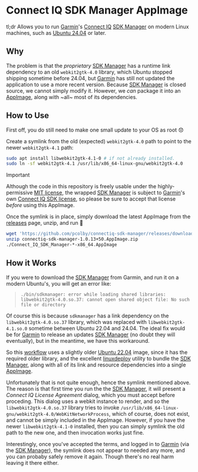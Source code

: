 # Connect IQ SDK Manager AppImage

tl;dr Allows you to run [Garmin][]'s [Connect IQ][] [SDK Manager][] on modern Linux machines, such as [Ubuntu 24.04][]
or later.

## Why

The problem is that the *proprietary* [SDK Manager][] has a runtime link dependency to an old `webkit2gtk-4.0` library,
which Ubuntu stopped shipping sometime before 24.04, but [Garmin][] has still not updated the application to use a more
recent version.  Because [SDK Manager][] is closed source, we cannot simply modify it. However, we *can* package it into
an [AppImage][], along with ~all~ most of its dependencies.

## How to Use

First off, you do still need to make one small update to your OS as root :disappointed:

Create a symlink from the old (expected) `webkit2gtk-4.0` path to point to the newer `webkit2gtk-4.1` path:

```sh
sudo apt install libwebkit2gtk-4.1-0 # if not already installed.
sudo ln -sf webkit2gtk-4.1 /usr/lib/x86_64-linux-gnu/webkit2gtk-4.0
```

> [!IMPORTANT]
> Although the code in this repository is freely usable under the highly-permissive [MIT license][], the wrapped
> [SDK Manager][] is subject to [Garmin][]'s own [Connect IQ SDK license], so please be sure to accept that license
> *before* using this AppImage.

Once the symlink is in place, simply download the latest AppImage from the [releases][] page, unzip, and run :tada:

```sh
wget 'https://github.com/pcolby/connectiq-sdk-manager/releases/download/v0.1.0/connectiq-sdk-manager-1.0.13+50.AppImage.zip'
unzip connectiq-sdk-manager-1.0.13+50.AppImage.zip
./Connect_IQ_SDK_Manager-*-x86_64.AppImage
```

## How it Works

If you were to download the [SDK Manager][] from Garmin, and run it on a modern Ubuntu's, you will get an error like:

> `./bin/sdkmanager: error while loading shared libraries: libwebkit2gtk-4.0.so.37: cannot open shared object file: No
> such file or directory`

Of course this is because `sdkmanager` has a link dependency on the `libwebkit2gtk-4.0.so.37` library, which was
replaced with `libwebkit2gtk-4.1.so.0` sometime between Ubuntu 22.04 and 24.04. The ideal fix would be for [Garmin][]
to release an updates [SDK Manager][] (no doubt they will eventually), but in the meantime, we have this workaround.

So this [workflow][] uses a slightly older [Ubuntu 22.04][] image, since it has the required older library, and the
excellent [linuxdeploy][] utility to bundle the [SDK Manager][], along with all of its link and resource  dependencies
into a single [AppImage].

Unfortunately that is not quite enough, hence the symlink mentioned above. The reason is that first time you run the
the [SDK Manager][], it will present a _Connect IQ License Agreement_ dialog, which you must accept before proceding.
This dialog uses a webkit instance to render, and so the `libwebkit2gtk-4.0.so.37` library tries to invoke
`/usr/lib/x86_64-linux-gnu/webkit2gtk-4.0/WebKitNetworkProcess`, which of course, does not exist, and cannot be simply
included in the AppImage. However, if you have the newer `libwebkit2gtk-4.1-0` installed, then you can simply symlink
the old path to the new one, and then invocation works just fine.

Interestingly, once you've accepted the terms, and logged in to [Garmin][] (via the [SDK Manager]), the symlink does
not appear to needed any more, and you can probaby safely remove it again. Though there's no real harm leaving it there
either.

[AppImage]: https://appimage.org/
[Connect IQ]: https://developer.garmin.com/connect-iq/overview/
[Connect IQ SDK license]: https://developer.garmin.com/connect-iq/sdk/
[Garmin]: https://www.garmin.com/
[linuxdeploy]: https://github.com/linuxdeploy/linuxdeploy
[MIT license]: LICENSE.md
[releases]: https://github.com/pcolby/connectiq-sdk-manager/releases
[SDK Manager]: https://developer.garmin.com/connect-iq/sdk/
[Ubuntu 22.04]: https://ubuntu.com/blog/tag/22-04-lts
[Ubuntu 24.04]: https://ubuntu.com/blog/tag/ubuntu-24-04-lts
[workflow]: .github/workflows/package.yaml
